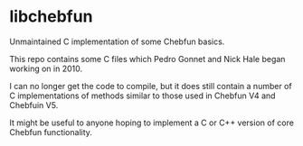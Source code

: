 libchebfun
==========

Unmaintained C implementation of some Chebfun basics.

This repo contains some C files which Pedro Gonnet and Nick Hale began working on in 2010. 

I can no longer get the code to compile, but it does still contain a number of C implementations of methods similar to those used in Chebfun V4 and Chebfuin V5. 

It might be useful to anyone hoping to implement a C or C++ version of core Chebfun functionality.
